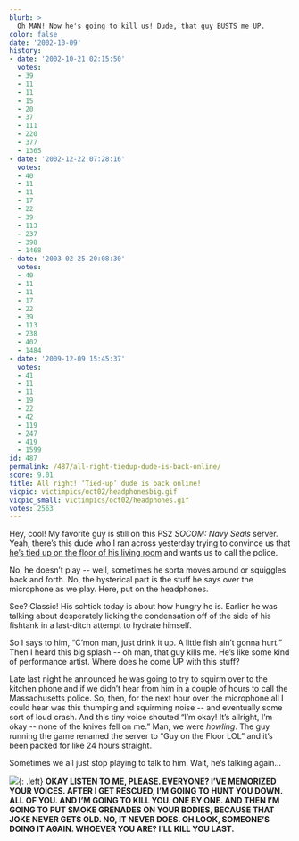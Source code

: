 ```yaml
---
blurb: >
  Oh MAN! Now he's going to kill us! Dude, that guy BUSTS me UP.
color: false
date: '2002-10-09'
history:
- date: '2002-10-21 02:15:50'
  votes:
  - 39
  - 11
  - 11
  - 15
  - 20
  - 37
  - 111
  - 220
  - 377
  - 1365
- date: '2002-12-22 07:28:16'
  votes:
  - 40
  - 11
  - 11
  - 17
  - 22
  - 39
  - 113
  - 237
  - 398
  - 1468
- date: '2003-02-25 20:08:30'
  votes:
  - 40
  - 11
  - 11
  - 17
  - 22
  - 39
  - 113
  - 238
  - 402
  - 1484
- date: '2009-12-09 15:45:37'
  votes:
  - 41
  - 11
  - 11
  - 19
  - 22
  - 42
  - 119
  - 247
  - 419
  - 1599
id: 487
permalink: /487/all-right-tiedup-dude-is-back-online/
score: 9.01
title: All right! ‘Tied-up’ dude is back online!
vicpic: victimpics/oct02/headphonesbig.gif
vicpic_small: victimpics/oct02/headphones.gif
votes: 2563
---
```


Hey, cool! My favorite guy is still on this PS2 *SOCOM: Navy Seals*
server. Yeah, there’s this dude who I ran across yesterday trying to
convince us that [he’s tied up on the floor of his living
room](%ARTICLE[486]%) and wants us to call the police.

No, he doesn’t play -- well, sometimes he sorta moves around or
squiggles back and forth. No, the hysterical part is the stuff he says
over the microphone as we play. Here, put on the headphones.

See? Classic! His schtick today is about how hungry he is. Earlier he
was talking about desperately licking the condensation off of the side
of his fishtank in a last-ditch attempt to hydrate himself.

So I says to him, “C’mon man, just drink it up. A little fish ain’t
gonna hurt.” Then I heard this big splash -- oh man, that guy kills me.
He’s like some kind of performance artist. Where does he come UP with
this stuff?

Late last night he announced he was going to try to squirm over to the
kitchen phone and if we didn’t hear from him in a couple of hours to
call the Massachusetts police. So, then, for the next hour over the
microphone all I could hear was this thumping and squirming noise -- and
eventually some sort of loud crash. And this tiny voice shouted “I’m
okay! It’s allright, I’m okay -- none of the knives fell on me.” Man, we
were *howling*. The guy running the game renamed the server to “Guy on
the Floor LOL” and it’s been packed for like 24 hours straight.

Sometimes we all just stop playing to talk to him. Wait, he’s talking
again...

[![](img/victimpics/oct02/tiedup.gif)](%ARTICLE[486]%){: .left} **OKAY LISTEN
TO ME, PLEASE. EVERYONE? I’VE MEMORIZED YOUR VOICES. AFTER I GET
RESCUED, I’M GOING TO HUNT YOU DOWN. ALL OF YOU. AND I’M GOING TO KILL
YOU. ONE BY ONE. AND THEN I’M GOING TO PUT SMOKE GRENADES ON YOUR
BODIES, BECAUSE THAT JOKE NEVER GETS OLD. NO, IT NEVER DOES. OH LOOK,
SOMEONE’S DOING IT AGAIN. WHOEVER YOU ARE? I’LL KILL YOU LAST.**
